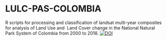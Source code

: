 # LULC-PAS-COLOMBIA
R scripts for processing and classification of landsat multi-year composites for analysis of Land Use and  Land Cover change in the National Natural Park System of Colombia from 2000 to 2018.
[![DOI](https://zenodo.org/badge/DOI/10.5281/zenodo.7562104.svg)](https://doi.org/10.5281/zenodo.7562104)
